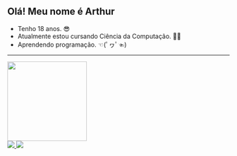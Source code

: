 ## Olá! Meu nome é Arthur

- Tenho 18 anos. 😎
- Atualmente estou cursando Ciência da Computação. 👩‍💻
- Aprendendo programação. ☜(ﾟヮﾟ☜)
---------------------------------------------------------
<div>
  <a href="https://github.com/arthurqueiroz4">
  <img height="180em" src="https://github-readme-stats.vercel.app/api?username=arthurqueiroz4&count_private=true&show_icons=true&theme=dark"/>
</div>

<div>
  <a href="mailto:arthursqueiroz713@gmail.com"><img src="https://img.shields.io/badge/Gmail-D14836?style=for-the-badge&logo=gmail&logoColor=white">
  <a href="https://www.linkedin.com/in/arthur-silva-queiroz-b35b62247/"><img src=https://img.shields.io/badge/LinkedIn-0077B5?style=for-the-badge&logo=linkedin&logoColor=white>
</div>
